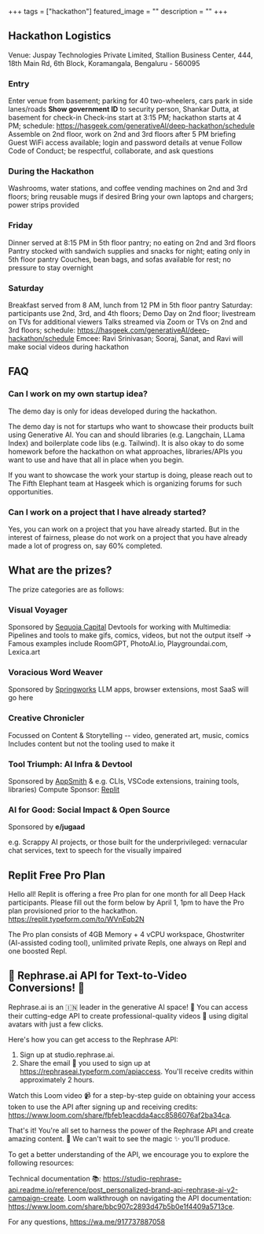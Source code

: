 +++
tags = ["hackathon"]
featured_image = ""
description = ""
+++

## Hackathon Logistics

Venue: Juspay Technologies Private Limited, Stallion Business Center, 444, 18th Main Rd, 6th Block, Koramangala, Bengaluru - 560095

### Entry

Enter venue from basement; parking for 40 two-wheelers, cars park in side lanes/roads
**Show government ID** to security person, Shankar Dutta, at basement for check-in
Check-ins start at 3:15 PM; hackathon starts at 4 PM; schedule: https://hasgeek.com/generativeAI/deep-hackathon/schedule
Assemble on 2nd floor, work on 2nd and 3rd floors after 5 PM briefing
Guest WiFi access available; login and password details at venue
Follow Code of Conduct; be respectful, collaborate, and ask questions

### During the Hackathon

Washrooms, water stations, and coffee vending machines on 2nd and 3rd floors; bring reusable mugs if desired
Bring your own laptops and chargers; power strips provided

### Friday

Dinner served at 8:15 PM in 5th floor pantry; no eating on 2nd and 3rd floors
Pantry stocked with sandwich supplies and snacks for night; eating only in 5th floor pantry
Couches, bean bags, and sofas available for rest; no pressure to stay overnight

### Saturday

Breakfast served from 8 AM, lunch from 12 PM in 5th floor pantry
Saturday: participants use 2nd, 3rd, and 4th floors; Demo Day on 2nd floor; livestream on TVs for additional viewers
Talks streamed via Zoom or TVs on 2nd and 3rd floors; schedule: https://hasgeek.com/generativeAI/deep-hackathon/schedule
Emcee: Ravi Srinivasan; Sooraj, Sanat, and Ravi will make social videos during hackathon

## FAQ

### Can I work on my own startup idea?

The demo day is only for ideas developed during the hackathon.

The demo day is not for startups who want to showcase their products built using Generative AI. You can and should libraries (e.g. Langchain, LLama Index) and boilerplate code libs (e.g. Tailwind). It is also okay to do some homework before the hackathon on what approaches, libraries/APIs you want to use and have that all in place when you begin.

If you want to showcase the work your startup is doing, please reach out to The Fifth Elephant team at Hasgeek which is organizing forums for such opportunities.

### Can I work on a project that I have already started?

Yes, you can work on a project that you have already started. But in the interest of fairness, please do not work on a project that you have already made a lot of progress on, say 60% completed.

## What are the prizes?

The prize categories are as follows:

### Visual Voyager
Sponsored by [Sequoia Capital](https://www.sequoiacap.com/india/)
Devtools for working with Multimedia: Pipelines and tools to make gifs, comics, videos, but not the output itself -> Famous examples include RoomGPT, PhotoAI.io, Playgroundai.com, Lexica.art

### Voracious Word Weaver
Sponsored by [Springworks](https://springworks.in)
LLM apps, browser extensions, most SaaS will go here

### Creative Chronicler
Focussed on Content & Storytelling -- video, generated art, music, comics
Includes content but not the tooling used to make it

### Tool Triumph: AI Infra & Devtool
Sponsored by [AppSmith](https://appsmith.com) &  e.g. CLIs, VSCode extensions,  training tools, libraries)
Compute Sponsor: [Replit](https://replit.com)

### AI for Good: Social Impact & Open Source
Sponsored by **e/jugaad** 

e.g. Scrappy AI projects, or those built for the underprivileged: vernacular chat services, text to speech for the visually impaired

## Replit Free Pro Plan

Hello all! Replit is offering a free Pro plan for one month for all Deep Hack participants. Please fill out the form below by April 1, 1pm to have the Pro plan provisioned prior to the hackathon. https://replit.typeform.com/to/WVnEqb2N

The Pro plan consists of 4GB Memory + 4 vCPU workspace, Ghostwriter (AI-assisted coding tool), unlimited private Repls, one always on Repl and one boosted Repl.

## 🌟 Rephrase.ai API for Text-to-Video Conversions! 🌟

Rephrase.ai is an 🇮🇳 leader in the generative AI space! 🚀
You can access their cutting-edge API to create professional-quality videos 🎥 using digital avatars with just a few clicks.

Here's how you can get access to the Rephrase API:

1. Sign up at studio.rephrase.ai.
2. Share the email 📧 you used to sign up at https://rephraseai.typeform.com/apiaccess. You'll receive credits within approximately 2 hours.

Watch this Loom video 📹 for a step-by-step guide on obtaining your access token to use the API after signing up and receiving credits: https://www.loom.com/share/fbfeb1eacdda4acc8586076af2ba34ca.

That's it! You're all set to harness the power of the Rephrase API and create amazing content. 🎉 We can't wait to see the magic ✨ you'll produce.

To get a better understanding of the API, we encourage you to explore the following resources:

Technical documentation 📚: https://studio-rephrase-api.readme.io/reference/post_personalized-brand-api-rephrase-ai-v2-campaign-create.
Loom walkthrough on navigating the API documentation: https://www.loom.com/share/bbc907c2893d47b5b0e1f4409a5713ce.

For any questions, https://wa.me/917737887058
